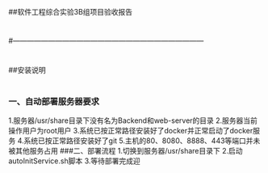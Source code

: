 


##软件工程综合实验3B组项目验收报告

# 
#———————————————————————————
# 
##安装说明
# 
# 
# 
### 一、自动部署服务器要求
1.服务器/usr/share目录下没有名为Backend和web-server的目录
2.服务器当前操作用户为root用户
3.系统已按正常路径安装好了docker并正常启动了docker服务
4.系统已按正常路径安装好了git
5.主机的80、8080、8888、443等端口并未被其他服务占用
###二、部署流程
1.切换到服务器/usr/share目录下
2.启动autoInitService.sh脚本
3.等待部署完成迎
